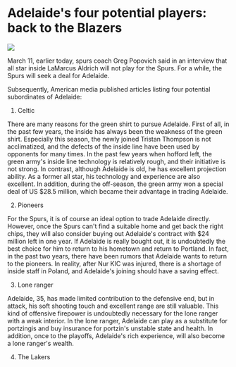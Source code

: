 # Adelaide's four potential players: back to the Blazers
![](https://p3.itc.cn/images01/20210311/3e0c84aed5944592bb812d862cb43314.jpeg)


March 11, earlier today, spurs coach Greg Popovich said in an interview that all star inside LaMarcus Aldrich will not play for the Spurs. For a while, the Spurs will seek a deal for Adelaide.

Subsequently, American media published articles listing four potential subordinates of Adelaide:

1. Celtic

There are many reasons for the green shirt to pursue Adelaide. First of all, in the past few years, the inside has always been the weakness of the green shirt. Especially this season, the newly joined Tristan Thompson is not acclimatized, and the defects of the inside line have been used by opponents for many times. In the past few years when hofford left, the green army's inside line technology is relatively rough, and their initiative is not strong. In contrast, although Adelaide is old, he has excellent projection ability. As a former all star, his technology and experience are also excellent. In addition, during the off-season, the green army won a special deal of US $28.5 million, which became their advantage in trading Adelaide.

2. Pioneers

For the Spurs, it is of course an ideal option to trade Adelaide directly. However, once the Spurs can't find a suitable home and get back the right chips, they will also consider buying out Adelaide's contract with $24 million left in one year. If Adelaide is really bought out, it is undoubtedly the best choice for him to return to his hometown and return to Portland. In fact, in the past two years, there have been rumors that Adelaide wants to return to the pioneers. In reality, after Nur KIC was injured, there is a shortage of inside staff in Poland, and Adelaide's joining should have a saving effect.

3. Lone ranger

Adelaide, 35, has made limited contribution to the defensive end, but in attack, his soft shooting touch and excellent range are still valuable. This kind of offensive firepower is undoubtedly necessary for the lone ranger with a weak interior. In the lone ranger, Adelaide can play as a substitute for portzingis and buy insurance for portzin's unstable state and health. In addition, once to the playoffs, Adelaide's rich experience, will also become a lone ranger's wealth.

4. The Lakers

